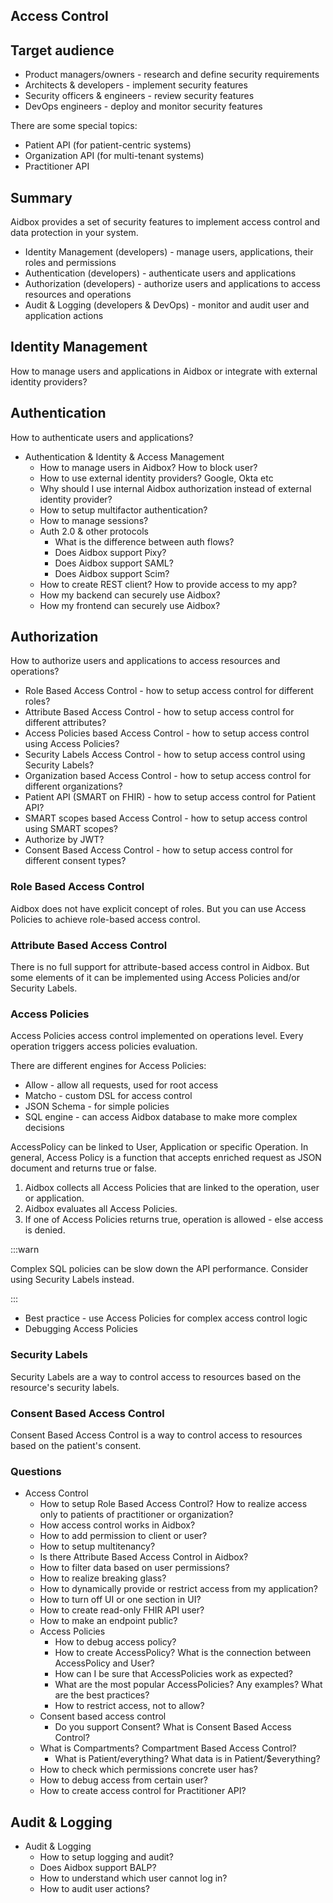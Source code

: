 ##  Access Control

## Target audience

* Product managers/owners - research and define security requirements
* Architects & developers - implement security features
* Security officers & engineers - review security features
* DevOps engineers - deploy and monitor security features

There are some special topics:

* Patient API (for patient-centric systems)
* Organization API (for multi-tenant systems)
* Practitioner API

## Summary

Aidbox provides a set of security features to implement access control
and data protection in your system.

* Identity Management (developers) - manage users, applications, their roles and permissions
* Authentication (developers) - authenticate users and applications
* Authorization (developers) - authorize users and applications to access resources and operations
* Audit & Logging (developers & DevOps) - monitor and audit user and application actions


## Identity Management

How to manage users and applications in Aidbox or integrate with external identity providers?

## Authentication

How to authenticate users and applications?

* Authentication & Identity & Access Management
  * How to manage users in Aidbox? How to block user?
  * How to use external identity providers? Google, Okta etc
  * Why should I use internal Aidbox authorization instead of external identity provider? 
  * How to setup multifactor authentication?
  * How to manage sessions?
  * Auth 2.0 & other protocols
    * What is the difference between auth flows?
    * Does Aidbox support Pixy?
    * Does Aidbox support SAML?
    * Does Aidbox support Scim?
  * How to create REST client? How to provide access to my app?
  * How my backend can securely use Aidbox?
  * How my frontend can securely use Aidbox?

## Authorization

How to authorize users and applications to access resources and operations?

* Role Based Access Control - how to setup access control for different roles?
* Attribute Based Access Control - how to setup access control for different attributes?
* Access Policies based Access Control - how to setup access control using Access Policies?
* Security Labels Access Control - how to setup access control using Security Labels?
* Organization based Access Control - how to setup access control for different organizations?
* Patient API (SMART on FHIR) - how to setup access control for Patient API?
* SMART scopes based Access Control - how to setup access control using SMART scopes?
* Authorize by JWT?
* Consent Based Access Control - how to setup access control for different consent types?

### Role Based Access Control

Aidbox does not have explicit concept of roles. But you can use Access Policies to achieve role-based access control.

### Attribute Based Access Control

There is no full support for attribute-based access control in Aidbox. But some elements of it can be implemented using Access Policies and/or Security Labels.

### Access Policies

Access Policies access control implemented on operations level. Every operation triggers access policies evaluation.

There are different engines for Access Policies:

* Allow - allow all requests, used for root access
* Matcho - custom DSL for access control
* JSON Schema - for simple policies
* SQL engine - can access Aidbox database to make more complex decisions
 
AccessPolicy can be linked to User, Application or specific Operation. In general, Access Policy is a function that accepts enriched request as JSON document and returns true or false.

1. Aidbox collects all Access Policies that are linked to the operation, user or application.
2. Aidbox evaluates all Access Policies.
3. If one of Access Policies returns true, operation is allowed - else access is denied.


:::warn

Complex SQL policies can be slow down the API performance. Consider using Security Labels instead.

:::

* Best practice - use Access Policies for complex access control logic
* Debugging Access Policies


### Security Labels

Security Labels are a way to control access to resources based on the resource's security labels.

### Consent Based Access Control

Consent Based Access Control is a way to control access to resources based on the patient's consent.



### Questions
* Access Control
  * How to setup Role Based Access Control? How to realize access only to patients of practitioner or organization?
  * How access control works in Aidbox?
  * How to add permission to client or user? 
  * How to setup multitenancy?
  * Is there Attribute Based Access Control in Aidbox?
  * How to filter data based on user permissions?
  * How to realize breaking glass? 
  * How to dynamically provide or restrict access from my application?
  * How to turn off UI or one section in UI?
  * How to create read-only FHIR API user?
  * How to make an endpoint public?
  * Access Policies
    * How to debug access policy?
    * How to create AccessPolicy? What is the connection between AccessPolicy and User?
    * How can I be sure that AccessPolicies work as expected?
    * What are the most popular AccessPolicies? Any examples? What are the best practices?
    * How to restrict access, not to allow?
  * Consent based access control
    * Do you support Consent? What is Consent Based Access Control?
  * What is Compartments? Compartment Based Access Control?
    * What is Patient/everything? What data is in Patient/$everything?
  * How to check which permissions concrete user has?
  * How to debug access from certain user? 
  * How to create access control for Practitioner API?

## Audit & Logging

* Audit & Logging
  * How to setup logging and audit?
  * Does Aidbox support BALP?
  * How to understand which user cannot log in?
  * How to audit user actions?




